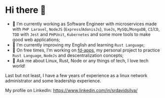 # Hi there 👋

- 🔭 I’m currently working as Software Engineer with microservices made with `PHP Laravel`, `NodeJS` (`Express`/`AdonisJs`), `VueJs`, `MySQL`/`MongoDB`, `CI`/`CD`, `TDD` with `Jest` and `PHPUnit`, `Kubernetes` and some more tools to make good web applications;
- 🌱 I’m currently improving my English and learning `Rust Language`;
- 👯 On free times, I’m working on [fd-apps](https://github.com/fdapps-tools), my personal project to practice `Rust Language`, `NodeJs` and descentralization concepts;
- 💬 Ask me about Linux, Rust, Node or any things of tech, I love tech world!

Last but not least, I have a few years of experience as a linux network administrator and some leadership experience.

My profile on LinkedIn: https://www.linkedin.com/in/srdavidsilva/
